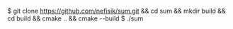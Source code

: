 $ git clone https://github.com/nefisik/sum.git && cd sum && mkdir build && cd build && cmake .. && cmake --build
$ ./sum
